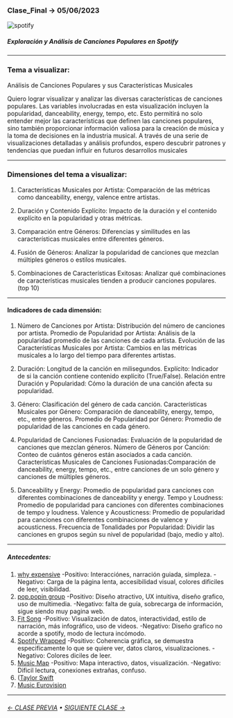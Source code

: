 ### Clase_Final → 05/06/2023

![spotify](https://github.com/Camivallejo/Clase_Final/assets/162394510/8e881973-ddba-4a7e-9486-a1e40766894c)

##### Exploración y Análisis de Canciones Populares en Spotify

- - - - - - - - - - - - - - 
### Tema a visualizar:
Análisis de Canciones Populares y sus Características Musicales

Quiero lograr visualizar y analizar las diversas características de canciones populares. Las variables involucradas en esta visualización incluyen la popularidad, danceability, energy, tempo, etc. Esto permitirá no solo entender mejor las características que definen las canciones populares, sino también proporcionar información valiosa para la creación de música y la toma de decisiones en la industria musical. A través de una serie de visualizaciones detalladas y análisis profundos, espero descubrir patrones y tendencias que puedan influir en futuros desarrollos musicales

- - - - - - - 
### Dimensiones del tema a visualizar:
1. Características Musicales por Artista: Comparación de las métricas como danceability, energy, valence entre artistas.
   
2. Duración y Contenido Explícito: Impacto de la duración y el contenido explícito en la popularidad y otras métricas.
  
3. Comparación entre Géneros: Diferencias y similitudes en las características musicales entre diferentes géneros.
 
4. Fusión de Géneros: Analizar la popularidad de canciones que mezclan múltiples géneros o estilos musicales.

5. Combinaciones de Características Exitosas: Analizar qué combinaciones de características musicales tienden a producir canciones populares.(top 10)

- - - - - - - 
#### Indicadores de cada dimensión:
1. Número de Canciones por Artista: Distribución del número de canciones por artista.
  Promedio de Popularidad por Artista: Análisis de la popularidad promedio de las canciones de cada artista.
  Evolución de las Características Musicales por Artista: Cambios en las métricas musicales a lo largo del tiempo para diferentes artistas.
  
2. Duración: Longitud de la canción en milisegundos.
  Explícito: Indicador de si la canción contiene contenido explícito (True/False).
  Relación entre Duración y Popularidad: Cómo la duración de una canción afecta su popularidad.

3. Género: Clasificación del género de cada canción.
   Características Musicales por Género: Comparación de danceability, energy, tempo, etc., entre géneros.
   Promedio de Popularidad por Género: Promedio de popularidad de las canciones en cada género.

5. Popularidad de Canciones Fusionadas: Evaluación de la popularidad de canciones que mezclan géneros.
   Número de Géneros por Canción: Conteo de cuántos géneros están asociados a cada canción.
   Características Musicales de Canciones Fusionadas:Comparación de danceability, energy, tempo, etc., entre canciones de un solo género y canciones de múltiples       géneros.

6. Danceability y Energy: Promedio de popularidad para canciones con diferentes combinaciones de danceability y energy.
   Tempo y Loudness: Promedio de popularidad para canciones con diferentes combinaciones de tempo y loudness.
   Valence y Acousticness: Promedio de popularidad para canciones con diferentes combinaciones de valence y acousticness.
   Frecuencia de Tonalidades por Popularidad: Dividir las canciones en grupos según su nivel de popularidad (bajo, medio y alto).
- - - - - - -
##### Antecedentes:
  1. [why expensive](https://www.why-expensive.com/)
     -Positivo: Interacciónes, narración guiada, simpleza.
     -Negativo: Carga de la página lenta, accesibilidad visual, colores dificiles de leer, visibilidad.
  2. [pop.popin group](https://pop.popingroup.com/)
     -Positivo: Diseño atractivo, UX intuitiva, diseño grafico, uso de multimedia.
     -Negativo: falta de guía, sobrecarga de información, sigue siendo muy pagina web.
  3. [Fit Song](https://fit-song.jp/)
     -Positivo: Visualización de datos, interactividad, estilo de narración, más infográfico, uso de videos.
     -Negativo: Diseño grafico no acorde a spotify, modo de lectura incómodo.
  4. [Spotify Wrapped](https://www.behance.net/gallery/75636503/Spotify-2018-Wrapped)
     -Positivo: Coherencia gráfica, se demuestra especificamente lo que se quiere ver, datos claros, visualizaciones.
     -Negativo: Colores diciles de leer.
  5. [Music Map](https://musicmap.info/)
     -Positivo: Mapa interactivo, datos, visualización.
     -Negativo: Dificil lectura, conexiones extrañas, confuso.
  6. ([Taylor Swift](https://www.reuters.com/graphics/MUSIC-TAYLORSWIFT/SPOTIFY/dwpkarywqpm/)
  7. [Music Eurovision](https://www.reuters.com/graphics/MUSIC-EUROVISION/FINAL/rlgvdyeqzpo/)
     
- - - - - - - 
###### [← CLASE PREVIA](https://github.com/profesorfaco/dno097-2024/tree/main/clase-13) • [SIGUIENTE CLASE →](https://github.com/profesorfaco/dno097-2024/tree/main/clase-15)
